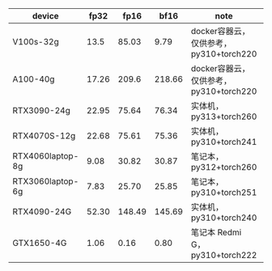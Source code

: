 | device | fp32 | fp16 | bf16 | note | contributor |
|--------|------|------|------|------|-------------|
| V100s-32g | 13.5 | 85.03 | 9.79 | docker容器云，仅供参考，py310+torch220 | [zzc0208](https://github.com/zzc0208) |
| A100-40g | 17.26 | 209.6 | 218.66 | docker容器云，仅供参考，py310+torch220 | [zzc0208](https://github.com/zzc0208) |
| RTX3090-24g | 22.95 | 75.64 | 76.34 | 实体机，py313+torch260 | [zzc0208](https://github.com/zzc0208) |
| RTX4070S-12g | 22.68 | 75.61 | 75.36 | 实体机，py310+torch241 | [zzc0208](https://github.com/zzc0208) |
| RTX4060laptop-8g | 9.08 | 30.82 | 30.87 | 笔记本，py312+torch260 | [KAl(SO₄)₂·12H₂O](https://github.com/CN17161) |
| RTX3060laptop-6g | 7.83 | 25.70 | 25.85 | 笔记本，py310+torch251 | [turning point](https://github.com/colstone) |
| RTX4090-24G | 52.30 | 148.49 | 145.69 | 实体机，py310+torch240 | [Charming](https://space.bilibili.com/399248533) |
| GTX1650-4G | 1.06 | 0.16 | 0.80 | 笔记本 Redmi G，py310+torch222 | [HuanLin](https://github.com/huanlinoto) |
